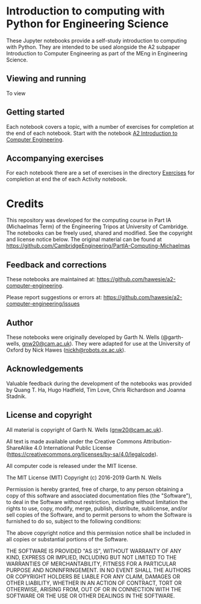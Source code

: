 # Introduction to computing with Python for Engineering Science

These Jupyter notebooks provide a self-study introduction to computing with Python. They are intended to be used alongside the A2 subpaper Introduction to Computer Engineering as part of the MEng in Engineering Science. 

## Viewing and running

To view 

## Getting started

Each notebook covers a topic, with a number of exercises for completion
at the end of each notebook. Start with the notebook [A2 Introduction to Computer Engineering](00%20A2%20Introduction%20to%20Computer%20Engineering.ipynb). 


## Accompanying exercises

For each notebook there are a set of exercises in the directory
[Exercises](./Exercises/) for completion at end the of each Activity
notebook.

# Credits

This repository was developed for the computing course in Part IA (Michaelmas Term) of the Engineering Tripos at University of Cambridge. The notebooks can be freely used, shared and modified. See the copyright
and license notice below. The original material can be found at https://github.com/CambridgeEngineering/PartIA-Computing-Michaelmas


## Feedback and corrections

These notebooks are maintained at: https://github.com/hawesie/a2-computer-engineering.

Please report suggestions or errors at: https://github.com/hawesie/a2-computer-engineering/issues


## Author

These notebooks were originally developed by Garth N. Wells (@garth-wells,
<gnw20@cam.ac.uk>). They were adapted for use at the University of Oxford by Nick Hawes (<nickh@robots.ox.ac.uk>).


## Acknowledgements

Valuable feedback during the development of the notebooks was provided
by Quang T. Ha, Hugo Hadfield, Tim Love, Chris Richardson and Joanna
Stadnik.


## License and copyright

All material is copyright of Garth N. Wells (<gnw20@cam.ac.uk>).

All text is made available under the Creative Commons
Attribution-ShareAlike 4.0 International Public License
(https://creativecommons.org/licenses/by-sa/4.0/legalcode).

All computer code is released under the MIT license.

The MIT License (MIT)
Copyright (c) 2016-2019 Garth N. Wells

Permission is hereby granted, free of charge, to any person obtaining
a copy of this software and associated documentation files (the
"Software"), to deal in the Software without restriction, including
without limitation the rights to use, copy, modify, merge, publish,
distribute, sublicense, and/or sell copies of the Software, and to
permit persons to whom the Software is furnished to do so, subject to
the following conditions:

The above copyright notice and this permission notice shall be
included in all copies or substantial portions of the Software.

THE SOFTWARE IS PROVIDED "AS IS", WITHOUT WARRANTY OF ANY KIND,
EXPRESS OR IMPLIED, INCLUDING BUT NOT LIMITED TO THE WARRANTIES OF
MERCHANTABILITY, FITNESS FOR A PARTICULAR PURPOSE AND
NONINFRINGEMENT. IN NO EVENT SHALL THE AUTHORS OR COPYRIGHT HOLDERS BE
LIABLE FOR ANY CLAIM, DAMAGES OR OTHER LIABILITY, WHETHER IN AN ACTION
OF CONTRACT, TORT OR OTHERWISE, ARISING FROM, OUT OF OR IN CONNECTION
WITH THE SOFTWARE OR THE USE OR OTHER DEALINGS IN THE SOFTWARE.
